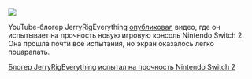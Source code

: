 <!--2025-06-08 08:37:07-->
<div class="yb">
  <div class="rss habr"><img src="https://habrastorage.org/getpro/habr/upload_files/60f/f60/db2/60ff60db2d4a300ade670b29865c35db.JPG" /><p>YouTube-блогер JerryRigEverything <a href="https://www.youtube.com/watch?v=ft4iUfy7RwA&amp;feature=youtu.be" rel="noopener noreferrer nofollow">опубликовал</a> видео, где он испытывает на прочность новую игровую консоль Nintendo Switch 2. Она прошла почти все испытания, но экран оказалось легко поцарапать.</p> <a... <p class="titl"><a href="https://habr.com/ru/news/916588/?utm_source=habrahabr&utm_medium=rss&utm_campaign=916588">Блогер JerryRigEverything испытал на прочность Nintendo Switch 2</a></p></div>
</div>
